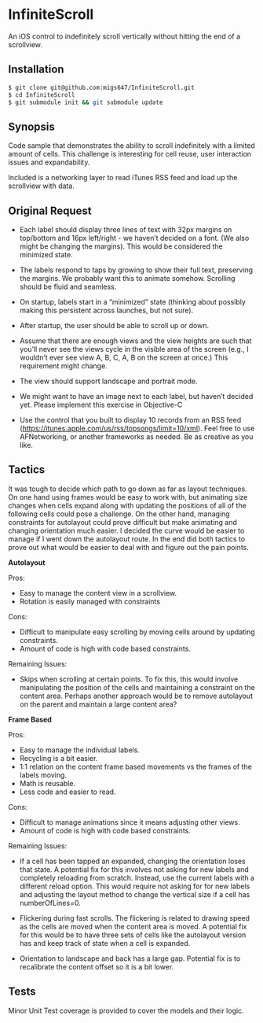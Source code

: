 # InfiniteScroll
An iOS control to indefinitely scroll vertically without hitting the end of a scrollview.

## Installation

```bash
$ git clone git@github.com:migs647/InfiniteScroll.git
$ cd InfiniteScroll
$ git submodule init && git submodule update
```

## Synopsis

Code sample that demonstrates the ability to scroll indefinitely with a limited amount of cells. This challenge is interesting for cell reuse, user interaction issues and expandability.

Included is a networking layer to read iTunes RSS feed and load up the scrollview with data.

## Original Request

- Each label should display three lines of text with 32px margins on top/bottom and 16px left/right - we haven’t decided on a font. (We also might be changing the margins). This would be considered the minimized state.

- The labels respond to taps by growing to show their full text, preserving the margins. We probably want this to animate somehow. Scrolling should be fluid and seamless.

- On startup, labels start in a “minimized” state (thinking about possibly making this persistent across launches, but not sure).

- After startup, the user should be able to scroll up or down.

- Assume that there are enough views and the view heights are such that you’ll never see the views cycle in the visible area of the screen (e.g., I wouldn’t ever see view A, B, C, A, B on the screen at once.) This requirement might change.

- The view should support landscape and portrait mode.

- We might want to have an image next to each label, but haven’t decided yet. Please implement this exercise in Objective-C

- Use the control that you built to display 10 records from an RSS feed (https://itunes.apple.com/us/rss/topsongs/limit=10/xml). Feel free to use AFNetworking, or another frameworks as needed. Be as creative as you like.

## Tactics

It was tough to decide which path to go down as far as layout techniques. On one hand using frames would be easy to work with, but animating size changes when cells expand along with updating the positions of all of the following cells could pose a challenge. On the other hand, managing constraints for autolayout could prove difficult but make animating and changing orientation much easier. I decided the curve would be easier to manage if I went down the autolayout route. In the end did both tactics to prove out what would be easier to deal with and figure out the pain points.

**Autolayout**

Pros:
- Easy to manage the content view in a scrollview.
- Rotation is easily managed with constraints

Cons:
- Difficult to manipulate easy scrolling by moving cells around by updating constraints.
- Amount of code is high with code based constraints.

Remaining Issues:
- Skips when scrolling at certain points. To fix this, this would involve manipulating the position of the cells and maintaining a constraint on the content area. Perhaps another approach would be to remove autolayout on the parent and maintain a large content area?

**Frame Based**

Pros:
- Easy to manage the individual labels.
- Recycling is a bit easier.
- 1:1 relation on the content frame based movements vs the frames of the labels moving.
- Math is reusable.
- Less code and easier to read.

Cons:
- Difficult to manage animations since it means adjusting other views.
- Amount of code is high with code based constraints.

Remaining Issues:
- If a cell has been tapped an expanded, changing the orientation loses that state. A potential fix for this involves not asking for new labels and completely reloading from scratch. Instead, use the current labels with a different reload option. This would require not asking for for new labels and adjusting the layout method to change the vertical size if a cell has numberOfLines=0.

- Flickering during fast scrolls. The flickering is related to drawing speed as the cells are moved when the content area is moved. A potential fix for this would be to have three sets of cells like the autolayout version has and keep track of state when a cell is expanded.

- Orientation to landscape and back has a large gap. Potential fix is to recalibrate the content offset so it is a bit lower.

## Tests

Minor Unit Test coverage is provided to cover the models and their logic.

